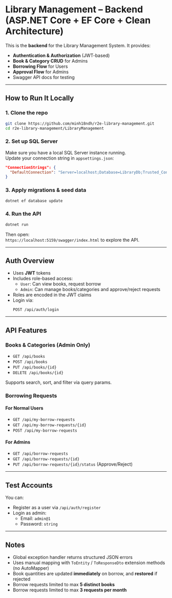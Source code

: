 # Library Management – Backend (ASP.NET Core + EF Core + Clean Architecture)

This is the **backend** for the Library Management System. It provides:

- **Authentication & Authorization** (JWT-based)
- **Book & Category CRUD** for Admins  
- **Borrowing Flow** for Users  
- **Approval Flow** for Admins  
- Swagger API docs for testing

---

## How to Run It Locally

### 1. Clone the repo

```bash
git clone https://github.com/minh18ndh/r2e-library-management.git
cd r2e-library-management/LibraryManagement
```

### 2. Set up SQL Server

Make sure you have a local SQL Server instance running.  
Update your connection string in `appsettings.json`:

```json
"ConnectionStrings": {
  "DefaultConnection": "Server=localhost;Database=LibraryDb;Trusted_Connection=True;TrustServerCertificate=True;"
}
```

### 3. Apply migrations & seed data

```bash
dotnet ef database update
```

### 4. Run the API

```bash
dotnet run
```

Then open:  
`https://localhost:5159/swagger/index.html` to explore the API.

---

## Auth Overview

- Uses **JWT** tokens
- Includes role-based access:
  - `User`: Can view books, request borrow
  - `Admin`: Can manage books/categories and approve/reject requests
- Roles are encoded in the JWT claims
- Login via:
  ```http
  POST /api/auth/login
  ```

---

## API Features

### Books & Categories (Admin Only)
- `GET /api/books`
- `POST /api/books`
- `PUT /api/books/{id}`
- `DELETE /api/books/{id}`

Supports search, sort, and filter via query params.

### Borrowing Requests
#### For Normal Users
- `GET /api/my-borrow-requests`
- `GET /api/my-borrow-requests/{id}`
- `POST /api/my-borrow-requests`

#### For Admins
- `GET /api/borrow-requests`
- `GET /api/borrow-requests/{id}`
- `PUT /api/borrow-requests/{id}/status` (Approve/Reject)

---

## Test Accounts

You can:
- Register as a user via `/api/auth/register`
- Login as admin:
  - Email: `admin@1`
  - Password: `string`

---

## Notes

- Global exception handler returns structured JSON errors
- Uses manual mapping with `ToEntity` / `ToResponseDto` extension methods (no AutoMapper)
- Book quantities are updated **immediately** on borrow, and **restored** if rejected
- Borrow requests limited to max **5 distinct books**
- Borrow requests limited to max **3 requests per month**
